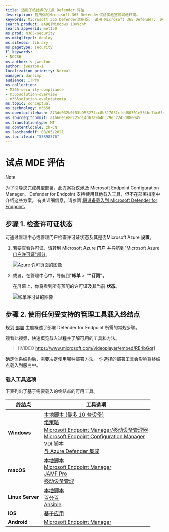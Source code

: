 ```yaml
---
title: 适用于终结点的试点 Defender 评估
description: 启用你的Microsoft 365 Defender试验实验室或试验环境。
keywords: Microsoft 365 Defender试用版， 试用 Microsoft 365 Defender， 评估 Microsoft 365 Defender， Microsoft 365 Defender 评估实验室， Microsoft 365 Defender 试点， 网络安全， 高级永久性威胁， 企业安全， 设备， 设备， 标识， 用户， 数据， 应用程序， 事件， 自动调查和修正， 高级搜寻
search.product: eADQiWindows 10XVcnh
search.appverid: met150
ms.prod: m365-security
ms.mktglfcycl: deploy
ms.sitesec: library
ms.pagetype: security
f1.keywords:
- NOCSH
ms.author: v-jweston
author: jweston-1
localization_priority: Normal
manager: dansimp
audience: ITPro
ms.collection:
- M365-security-compliance
- m365solution-overview
- m365solution-evalutatemtp
ms.topic: conceptual
ms.technology: m365d
ms.openlocfilehash: 873dd032b0f53b95327fcc8b517031cfed80501e55fbc74c65daf06be2f75a15
ms.sourcegitcommit: a1b66e1e80c25d14d67a9b46c79ec7245d88e045
ms.translationtype: MT
ms.contentlocale: zh-CN
ms.lasthandoff: 08/05/2021
ms.locfileid: "53898376"
---
```

# <a name="pilot-mde-evaluation"></a>试点 MDE 评估

>[!NOTE]
>为了引导您完成典型部署，此方案将仅涉及 Microsoft Endpoint Configuration Manager。 Defender for Endpoint 支持使用其他载入工具，但不在部署指南中介绍这些方案。 有关详细信息，请参阅 [将设备载入到 Microsoft Defender for Endpoint](onboard-configure.md)。

## <a name="step-1-check-license-state"></a>步骤 1. 检查许可证状态

可通过管理中心或管理门户检查许可证状态及其是否Microsoft Azure **设置**。

1. 若要查看许可证，请转到 Microsoft Azure **门户** 并导航到"Microsoft Azure [门户许可证"部分](https://portal.azure.com/#blade/Microsoft_AAD_IAM/LicensesMenuBlade/Products)。

   ![Azure 许可页面的图像](images/atp-licensing-azure-portal.png)

1. 或者，在管理中心中，导航到"**帐单**  >  **""订阅"。**

    在屏幕上，你将看到所有预配的许可证及其当前 **状态**。

    ![帐单许可证的图像](images/atp-billing-subscriptions.png)

## <a name="step-2-onboard-endpoints-using-any-of-the-supported-management-tools"></a>步骤 2. 使用任何受支持的管理工具载入终结点

规划 [部署](deployment-strategy.md) 主题概述了部署 Defender for Endpoint 所需的常规步骤。  

观看此视频，快速概览载入过程并了解可用的工具和方法。

> [!VIDEO https://www.microsoft.com/videoplayer/embed/RE4bGqr]

确定体系结构后，需要决定使用哪种部署方法。 你选择的部署工具会影响将终结点载入到服务中。

### <a name="onboarding-tool-options"></a>载入工具选项

下表列出了基于需要载入的终结点的可用工具。

| 终结点     | 工具选项                       |
|--------------|------------------------------------------|
| **Windows**  |  [本地脚本 (最多 10 台设备) ](../defender-endpoint/configure-endpoints-script.md) <br> [组策略](../defender-endpoint/configure-endpoints-gp.md) <br> [Microsoft Endpoint Manager/移动设备管理器](../defender-endpoint/configure-endpoints-mdm.md) <br> [Microsoft Endpoint Configuration Manager](../defender-endpoint/configure-endpoints-sccm.md) <br> [VDI 脚本](../defender-endpoint/configure-endpoints-vdi.md) <br> [与 Azure Defender 集成](../defender-endpoint/configure-server-endpoints.md#integration-with-azure-defender) |
| **macOS**    | [本地脚本](../defender-endpoint/mac-install-manually.md) <br> [Microsoft Endpoint Manager](../defender-endpoint/mac-install-with-intune.md) <br> [JAMF Pro](../defender-endpoint/mac-install-with-jamf.md) <br> [移动设备管理](../defender-endpoint/mac-install-with-other-mdm.md) |
| **Linux Server** | [本地脚本](../defender-endpoint/linux-install-manually.md) <br> [百分百](../defender-endpoint/linux-install-with-puppet.md) <br> [Ansible](../defender-endpoint/linux-install-with-ansible.md)|
| **iOS**      | [基于应用](../defender-endpoint/ios-install.md)                                |
| **Android**  | [Microsoft Endpoint Manager](../defender-endpoint/android-intune.md)               |
